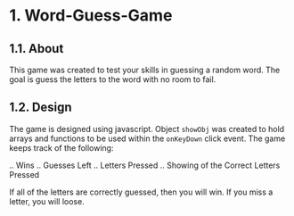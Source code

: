 # 1. Word-Guess-Game

## 1.1. About

This game was created to test your skills in guessing a random word. The goal is guess the letters to the word with no room to fail. 

## 1.2. Design 
The game is designed using javascript. Object `showObj` was created to hold arrays and functions to be used within the `onKeyDown` click event. The game keeps track of the following:

.. Wins
.. Guesses Left
.. Letters Pressed
.. Showing of the Correct Letters Pressed

If all of the letters are correctly guessed, then you will win. If you miss a letter, you will loose. 
